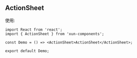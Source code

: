## ActionSheet

使用:

```tsx
import React from 'react';
import { ActionSheet } from 'xun-components';

const Demo = () => <ActionSheet>ActionSheet</ActionSheet>;

export default Demo;
```
